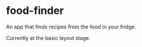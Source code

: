 # food-finder
 An app that finds recipes from the food in your fridge.

Currently at the basic layout stage. 